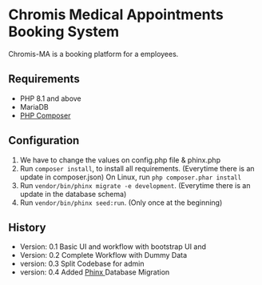 # Chromis Medical Appointments Booking System

Chromis-MA is a booking platform for a employees.

## Requirements

- PHP 8.1 and above
- MariaDB
- [PHP Composer](https://getcomposer.org/)

## Configuration

1. We have to change the values on config.php file & phinx.php
2. Run `composer install`, to install all requirements. (Everytime there is an update in composer.json)
   On Linux, run `php composer.phar install`
3. Run `vendor/bin/phinx migrate -e development`. (Everytime there is an update in the database schema)
4. Run `vendor/bin/phinx seed:run`. (Only once at the beginning)

## History

- Version: 0.1
  Basic UI and  workflow with bootstrap UI and
- Version: 0.2
  Complete Workflow with Dummy Data
- version: 0.3
  Split Codebase for admin
- version: 0.4
  Added [Phinx ](https://phinx.org)Database Migration
